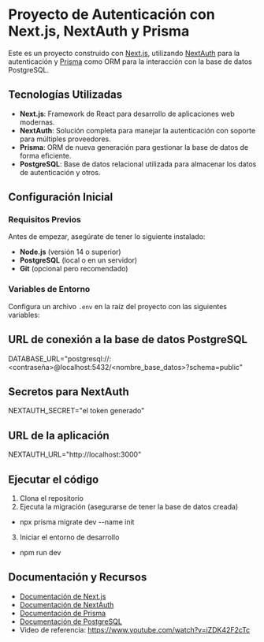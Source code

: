 # Proyecto de Autenticación con Next.js, NextAuth y Prisma

Este es un proyecto construido con [Next.js](https://nextjs.org/), utilizando [NextAuth](https://next-auth.js.org/) para la autenticación y [Prisma](https://www.prisma.io/) como ORM para la interacción con la base de datos PostgreSQL.

## Tecnologías Utilizadas

- **Next.js**: Framework de React para desarrollo de aplicaciones web modernas.
- **NextAuth**: Solución completa para manejar la autenticación con soporte para múltiples proveedores.
- **Prisma**: ORM de nueva generación para gestionar la base de datos de forma eficiente.
- **PostgreSQL**: Base de datos relacional utilizada para almacenar los datos de autenticación y otros.

## Configuración Inicial

### Requisitos Previos

Antes de empezar, asegúrate de tener lo siguiente instalado:

- **Node.js** (versión 14 o superior)
- **PostgreSQL** (local o en un servidor)
- **Git** (opcional pero recomendado)

### Variables de Entorno

Configura un archivo `.env` en la raíz del proyecto con las siguientes variables:

## URL de conexión a la base de datos PostgreSQL
DATABASE_URL="postgresql://<usuario>:<contraseña>@localhost:5432/<nombre_base_datos>?schema=public"

## Secretos para NextAuth
NEXTAUTH_SECRET="el token generado"

## URL de la aplicación
NEXTAUTH_URL="http://localhost:3000"

## Ejecutar el código

1. Clona el repositorio
2. Ejecuta la migración (asegurarse de tener la base de datos creada)
- npx prisma migrate dev --name init
3. Iniciar el entorno de desarrollo
- npm run dev

## Documentación y Recursos

- [Documentación de Next.js](https://nextjs.org/docs)
- [Documentación de NextAuth](https://next-auth.js.org/getting-started/introduction)
- [Documentación de Prisma](https://www.prisma.io/docs/getting-started)
- [Documentación de PostgreSQL](https://www.postgresql.org/docs/)
- Video de referencia: https://www.youtube.com/watch?v=iZDK42F2cTc

  




